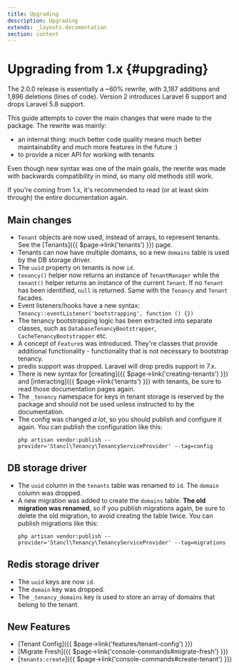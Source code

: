 ```yaml
---
title: Upgrading
description: Upgrading
extends: _layouts.documentation
section: content
---
```


# Upgrading from 1.x {#upgrading}

The 2.0.0 release is essentially a ~60% rewrite, with 3,187 additions and 1,896 deletions (lines of code). Version 2 introduces Laravel 6 support and drops Laravel 5.8 support.

This guide attempts to cover the main changes that were made to the package. The rewrite was mainly:
- an internal thing: much better code quality means much better maintainability and much more features in the future :)
- to provide a nicer API for working with tenants

Even though new syntax was one of the main goals, the rewrite was made with backwards compatibility in mind, so many old methods still work.

If you're coming from 1.x, it's recommended to read (or at least skim through) the entire documentation again.

## Main changes

- `Tenant` objects are now used, instead of arrays, to represent tenants. See the [Tenants]({{ $page->link('tenants') }}) page.
- Tenants can now have multiple domains, so a new `domains` table is used by the DB storage driver.
- The `uuid` property on tenants is now `id`.
- `tenancy()` helper now returns an instance of `TenantManager` while the `tenant()` helper returns an instance of the current `Tenant`. If no `Tenant` has been identified, `null` is returned. Same with the `Tenancy` and `Tenant` facades.
- Event listeners/hooks have a new syntax: `Tenancy::eventListener('bootstrapping', function () {})`
- The tenancy bootstrapping logic has been extracted into separate classes, such as `DatabaseTenancyBootstrapper`, `CacheTenancyBootstrapper` etc.
- A concept of `Feature`s was introduced. They're classes that provide additional functionality - functionality that is not necessary to bootstrap tenancy.
- predis support was dropped. Laravel will drop predis support in 7.x.
- There is new syntax for [creating]({{ $page->link('creating-tenants') }}) and [interacting]({{ $page->link('tenants') }}) with tenants, be sure to read those documentation pages again.
- The `_tenancy` namespace for keys in tenant storage is reserved by the package and should not be used unless instructed to by the documentation.
- The config was changed *a lot*, so you should publish and configure it again.
    You can publish the configuration like this:
    ```none
    php artisan vendor:publish --provider='Stancl\Tenancy\TenancyServiceProvider' --tag=config
    ```

## DB storage driver
- The `uuid` column in the `tenants` table was renamed to `id`. The `domain` column was dropped.
- A new migration was added to create the `domains` table. **The old migration was renamed**, so if you publish migrations again, be sure to delete the old migration, to avoid creating the table twice.
    You can publish migrations like this:
    ```none
    php artisan vendor:publish --provider='Stancl\Tenancy\TenancyServiceProvider' --tag=migrations
    ```

## Redis storage driver

- The `uuid` keys are now `id`.
- The `domain` key was dropped.
- The `_tenancy_domains` key is used to store an array of domains that belong to the tenant.

## New Features

- [Tenant Config]({{ $page->link('features/tenant-config') }})
- [Migrate Fresh]({{ $page->link('console-commands#migrate-fresh') }})
- [`tenants:create`]({{ $page->link('console-commands#create-tenant') }})
